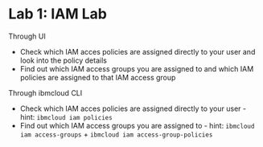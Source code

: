 
# Lab 1: IAM Lab

Through UI
* Check which IAM acces policies are assigned directly to your user and look into the policy details
* Find out which IAM access groups you are assigned to and which IAM policies are assigned to that IAM access group

Through ibmcloud CLI
* Check which IAM acces policies are assigned directly to your user - hint: `ibmcloud iam policies`
* Find out which IAM access groups you are assigned to - hint: `ibmcloud iam access-groups` + `ibmcloud iam access-group-policies`

